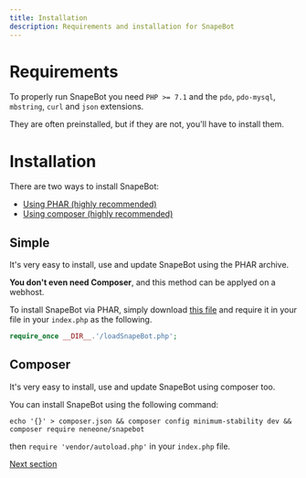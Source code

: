 ```yaml
---
title: Installation
description: Requirements and installation for SnapeBot
---
```

# Requirements

To properly run SnapeBot you need `PHP >= 7.1` and the `pdo`, `pdo-mysql`, `mbstring`, `curl` and `json` extensions.

They are often preinstalled, but if they are not, you'll have to install them.

# Installation

There are two ways to install SnapeBot:

* [Using PHAR (highly recommended)](installation.md#simple)
* [Using composer (highly recommended)](installation.md#composer)

## Simple

It's very easy to install, use and update SnapeBot using the PHAR archive.

**You don't even need Composer**, and this method can be applyed on a webhost.

To install SnapeBot via PHAR, simply download [this file](https://neneone.xyz/SnapeBot/loadSnapeBot.php) and require it in your file in your `index.php` as the following.

```php
require_once __DIR__.'/loadSnapeBot.php';
```

## Composer

It's very easy to install, use and update SnapeBot using composer too.

You can install SnapeBot using the following command:

```
echo '{}' > composer.json && composer config minimum-stability dev && composer require neneone/snapebot
```

then `require 'vendor/autoload.php'` in your `index.php` file.

[Next section](update.md)
